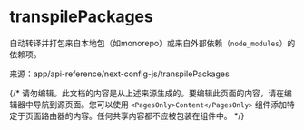 # transpilePackages

自动转译并打包来自本地包（如monorepo）或来自外部依赖（`node_modules`）的依赖项。

来源：app/api-reference/next-config-js/transpilePackages

{/* 请勿编辑。此文档的内容是从上述来源生成的。要编辑此页面的内容，请在编辑器中导航到源页面。您可以使用 `<PagesOnly>Content</PagesOnly>` 组件添加特定于页面路由器的内容。任何共享内容都不应被包装在组件中。 */}